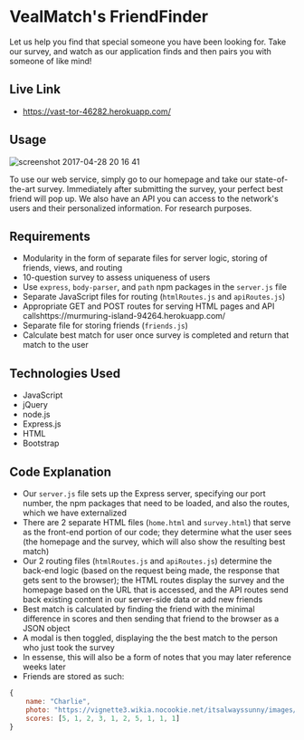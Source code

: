 # VealMatch's FriendFinder

Let us help you find that special someone you have been looking for. Take our survey, and watch as our application finds and then 
pairs you with someone of like mind!

## Live Link
 - https://vast-tor-46282.herokuapp.com/

## Usage

![screenshot 2017-04-28 20 16 41](https://cloud.githubusercontent.com/assets/21274043/25552473/a3ceca2c-2c4f-11e7-8a2b-223dd9afd040.png)

To use our web service, simply go to our homepage and take our state-of-the-art survey. Immediately after submitting the survey, your perfect best friend will pop up. We also have an API you can access to the network's users and their personalized information. For research purposes.

## Requirements
- Modularity in the form of separate files for server logic, storing of friends, views, and routing
- 10-question survey to assess uniqueness of users
- Use `express`, `body-parser`, and `path` npm packages in the `server.js` file
- Separate JavaScript files for routing (`htmlRoutes.js` and `apiRoutes.js`)
- Appropriate GET and POST routes for serving HTML pages and API callshttps://murmuring-island-94264.herokuapp.com/
- Separate file for storing friends (`friends.js`)
- Calculate best match for user once survey is completed and return that match to the user

## Technologies Used

- JavaScript
- jQuery
- node.js
- Express.js
- HTML
- Bootstrap

## Code Explanation
- Our `server.js` file sets up the Express server, specifying our port number, the npm packages that need to be loaded, and also the routes, which we have externalized
- There are 2 separate HTML files (`home.html` and `survey.html`) that serve as the front-end portion of our code; they determine what the user sees (the homepage and the survey, which will also show the resulting best match)
- Our 2 routing files (`htmlRoutes.js` and `apiRoutes.js`) determine the back-end logic (based on the request being made, the response that gets sent to the browser); the HTML routes display the survey and the homepage based on the URL that is accessed, and the API routes send back existing content in our server-side data or add new friends
- Best match is calculated by finding the friend with the minimal difference in scores and then sending that friend to the browser as a JSON object
- A modal is then toggled, displaying the the best match to the person who just took the survey
- In essense, this will also be a form of notes that you may later reference weeks later
- Friends are stored as such:

```js
{
	name: "Charlie",
	photo: "https://vignette3.wikia.nocookie.net/itsalwayssunny/images/0/0a/Charlie_%289%29.jpg",
	scores: [5, 1, 2, 3, 1, 2, 5, 1, 1, 1]
}
```
